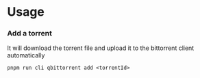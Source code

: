 # Usage


### Add a torrent

It will download the torrent file and upload it to the bittorrent client automatically

```shell
pnpm run cli qbittorrent add <torrentId>
```

